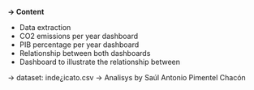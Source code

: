 **-> Content**  
- Data extraction
- CO2 emissions per year dashboard 
- PIB percentage per year dashboard
- Relationship between both dashboards 
- Dashboard to illustrate the relationship between 

-> dataset: inde¿icato.csv
-> Analisys by Saúl Antonio Pimentel Chacón 
